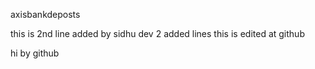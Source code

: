 axisbankdeposts

this is 2nd line added by sidhu
dev 2 added lines
this is edited at github

hi by github
